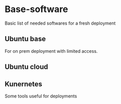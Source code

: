 # Base-software
Basic list of needed softwares for a fresh deployment

## Ubuntu base

For on prem deployment with limited access.

## Ubuntu cloud



## Kunernetes

Some tools useful for deployments

